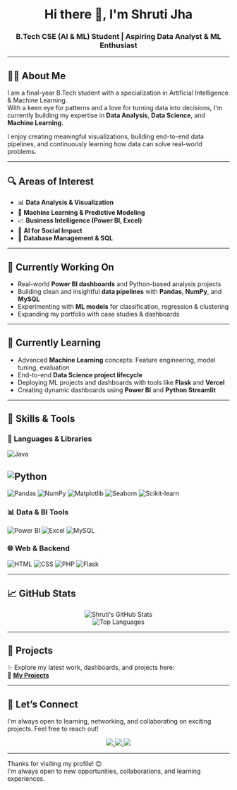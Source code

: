 <h1 align="center">Hi there 👋, I'm Shruti Jha</h1>
<h3 align="center">B.Tech CSE (AI & ML) Student | Aspiring Data Analyst & ML Enthusiast </h3>

---

## 👩‍💻 About Me

I am a final-year B.Tech student with a specialization in Artificial Intelligence & Machine Learning.  
With a keen eye for patterns and a love for turning data into decisions, I'm currently building my expertise in **Data Analysis**, **Data Science**, and **Machine Learning**.

I enjoy creating meaningful visualizations, building end-to-end data pipelines, and continuously learning how data can solve real-world problems.

---

## 🔍 Areas of Interest

- 📊 **Data Analysis & Visualization**
- 🤖 **Machine Learning & Predictive Modeling**
- 📈 **Business Intelligence (Power BI, Excel)**
- 🧠 **AI for Social Impact**
- 📂 **Database Management & SQL**

---

## 🔭 Currently Working On

- Real-world **Power BI dashboards** and Python-based analysis projects  
- Building clean and insightful **data pipelines** with **Pandas**, **NumPy**, and **MySQL**  
- Experimenting with **ML models** for classification, regression & clustering  
- Expanding my portfolio with case studies & dashboards

---

## 🌱 Currently Learning

- Advanced **Machine Learning** concepts: Feature engineering, model tuning, evaluation
- End-to-end **Data Science project lifecycle**
- Deploying ML projects and dashboards with tools like **Flask** and **Vercel**
- Creating dynamic dashboards using **Power BI** and **Python Streamlit**

---

## 💼 Skills & Tools

### 🧠 Languages & Libraries

![Java](https://img.shields.io/badge/Java-007396?style=for-the-badge&logo=java&logoColor=white)

![Python](https://img.shields.io/badge/Python-3776AB?style=for-the-badge&logo=python&logoColor=white)
-
![Pandas](https://img.shields.io/badge/Pandas-150458?style=for-the-badge&logo=pandas&logoColor=white)
![NumPy](https://img.shields.io/badge/NumPy-013243?style=for-the-badge&logo=numpy&logoColor=white)
![Matplotlib](https://img.shields.io/badge/Matplotlib-004F9F?style=for-the-badge&logo=matplotlib&logoColor=white)
![Seaborn](https://img.shields.io/badge/Seaborn-5A4FCF?style=for-the-badge&logo=python&logoColor=white)
![Scikit-learn](https://img.shields.io/badge/Scikit--learn-F7931E?style=for-the-badge&logo=scikit-learn&logoColor=white)

### 📊 Data & BI Tools

![Power BI](https://img.shields.io/badge/Power%20BI-F2C811?style=for-the-badge&logo=powerbi&logoColor=black)
![Excel](https://img.shields.io/badge/Excel-217346?style=for-the-badge&logo=microsoft-excel&logoColor=white)
![MySQL](https://img.shields.io/badge/MySQL-00758F?style=for-the-badge&logo=mysql&logoColor=white)

### 🌐 Web & Backend

![HTML](https://img.shields.io/badge/HTML-E34F26?style=for-the-badge&logo=html5&logoColor=white)
![CSS](https://img.shields.io/badge/CSS-1572B6?style=for-the-badge&logo=css3&logoColor=white)
![PHP](https://img.shields.io/badge/PHP-777BB4?style=for-the-badge&logo=php&logoColor=white)
![Flask](https://img.shields.io/badge/Flask-000000?style=for-the-badge&logo=flask&logoColor=white)

---

## 📈 GitHub Stats

<p align="center">
  <img src="https://github-readme-stats.vercel.app/api?username=shruti-jha&show_icons=true&theme=radical" alt="Shruti's GitHub Stats" />
  <br>
  <img src="https://github-readme-stats.vercel.app/api/top-langs/?username=shruti-jha&layout=compact&theme=radical" alt="Top Languages" />
</p>

---

## 🚀 Projects

✨ Explore my latest work, dashboards, and projects here:  
🔗 **[My Projects](https://github.com/shrutijha2004?tab=repositories)**

---

## 🤝 Let’s Connect

I'm always open to learning, networking, and collaborating on exciting projects. Feel free to reach out!

<p align="center">
  <a href="https://www.linkedin.com/in/shruti-jha-000a6a275">
    <img src="https://img.shields.io/badge/LinkedIn-blue?style=for-the-badge&logo=linkedin&logoColor=white" />
  </a>
  <a href="mailto:shruti.email@example.com">
    <img src="https://img.shields.io/badge/Email-D14836?style=for-the-badge&logo=gmail&logoColor=white" />
  </a>
  <a href="https://shruti-portfolio-sigma.vercel.app/">
    <img src="https://img.shields.io/badge/Portfolio-purple?style=for-the-badge&logo=vercel&logoColor=white" />
  </a>
</p>

---

Thanks for visiting my profile! 😊  
I'm always open to new opportunities, collaborations, and learning experiences.
